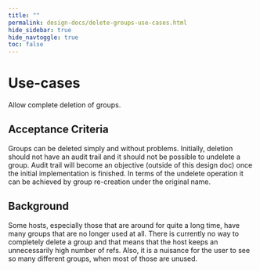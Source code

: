 ```yaml
---
title: ""
permalink: design-docs/delete-groups-use-cases.html
hide_sidebar: true
hide_navtoggle: true
toc: false
---
```


# Use-cases

Allow complete deletion of groups.

## <a id="acceptance-criteria"> Acceptance Criteria

Groups can be deleted simply and without problems. Initially, deletion should
not have an audit trail and it should not be possible to undelete a group.
Audit trail will become an objective (outside of this design doc) once the
initial implementation is finished. In terms of the undelete operation it can
be achieved by group re-creation under the original name.

## <a id="background"> Background

Some hosts, especially those that are around for quite a long time, have many
groups that are no longer used at all. There is currently no way to completely
delete a group and that means that the host keeps an unnecessarily high number
of refs. Also, it is a nuisance for the user to see so many different groups,
when most of those are unused.
